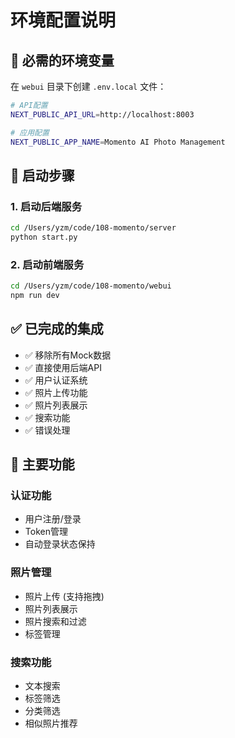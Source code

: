 # 环境配置说明

## 🔧 必需的环境变量

在 `webui` 目录下创建 `.env.local` 文件：

```bash
# API配置
NEXT_PUBLIC_API_URL=http://localhost:8003

# 应用配置
NEXT_PUBLIC_APP_NAME=Momento AI Photo Management
```

## 🚀 启动步骤

### 1. 启动后端服务
```bash
cd /Users/yzm/code/108-momento/server
python start.py
```

### 2. 启动前端服务
```bash
cd /Users/yzm/code/108-momento/webui
npm run dev
```

## ✅ 已完成的集成

- ✅ 移除所有Mock数据
- ✅ 直接使用后端API
- ✅ 用户认证系统
- ✅ 照片上传功能
- ✅ 照片列表展示
- ✅ 搜索功能
- ✅ 错误处理

## 🎯 主要功能

### 认证功能
- 用户注册/登录
- Token管理
- 自动登录状态保持

### 照片管理
- 照片上传 (支持拖拽)
- 照片列表展示
- 照片搜索和过滤
- 标签管理

### 搜索功能
- 文本搜索
- 标签筛选
- 分类筛选
- 相似照片推荐
